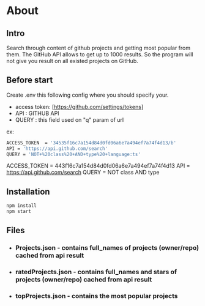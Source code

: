 # About

## Intro

 Search through content of github projects and getting most popular from them.
 The GitHub API allows to get up to 1000 results.
 So the program will not give you result on all existed projects on GitHub.

## Before start

Create .env this following config where you should specify your.

- access token: [<https://github.com/settings/tokens]>
- API : GITHUB API
- QUERY : this field used on "q" param of url

ex:

```sh
ACCESS_TOKEN  = '34535f16c7a154d84d0fd06a6e7a494ef7a74f4d13/b'
API = 'https://api.github.com/search'
QUERY = 'NOT+%20class%20+AND+type%20+language:ts'
```

ACCESS_TOKEN  = 443f16c7a154d84d0fd06a6e7a494ef7a74f4d13
API = <https://api.github.com/search>
QUERY = NOT class AND type

## Installation

```sh
npm install
npm start
```

## Files

- ### Projects.json - contains full_names of projects (owner/repo) cached from api result
  
- ### ratedProjects.json - contains full_names and stars of projects (owner/repo) cached from api result

- ### topProjects.json - contains the most popular projects
  
